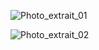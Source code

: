 ![Photo_extrait_01](https://user-images.githubusercontent.com/91669852/179369050-89b0f53e-13ef-4efe-834f-d3cbba799ec4.PNG)

![Photo_extrait_02](https://user-images.githubusercontent.com/91669852/179369032-720c8494-9f1f-4f04-8ba6-699942878bb8.png)
